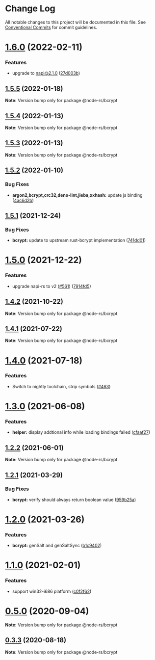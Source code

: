 # Change Log

All notable changes to this project will be documented in this file.
See [Conventional Commits](https://conventionalcommits.org) for commit guidelines.

# [1.6.0](https://github.com/napi-rs/node-rs/compare/@node-rs/bcrypt@1.5.5...@node-rs/bcrypt@1.6.0) (2022-02-11)

### Features

- upgrade to napi@2.1.0 ([27d003b](https://github.com/napi-rs/node-rs/commit/27d003b28919ff5f499abe1d4bbd77cc5afb930d))

## [1.5.5](https://github.com/napi-rs/node-rs/compare/@node-rs/bcrypt@1.5.4...@node-rs/bcrypt@1.5.5) (2022-01-18)

**Note:** Version bump only for package @node-rs/bcrypt

## [1.5.4](https://github.com/napi-rs/node-rs/compare/@node-rs/bcrypt@1.5.3...@node-rs/bcrypt@1.5.4) (2022-01-13)

**Note:** Version bump only for package @node-rs/bcrypt

## [1.5.3](https://github.com/napi-rs/node-rs/compare/@node-rs/bcrypt@1.5.2...@node-rs/bcrypt@1.5.3) (2022-01-13)

**Note:** Version bump only for package @node-rs/bcrypt

## [1.5.2](https://github.com/napi-rs/node-rs/compare/@node-rs/bcrypt@1.5.1...@node-rs/bcrypt@1.5.2) (2022-01-10)

### Bug Fixes

- **argon2,bcrypt,crc32,deno-lint,jieba,xxhash:** update js binding ([4ac6d2b](https://github.com/napi-rs/node-rs/commit/4ac6d2b9e9072a63216d05b47c92d3725b5b36f4))

## [1.5.1](https://github.com/napi-rs/node-rs/compare/@node-rs/bcrypt@1.5.0...@node-rs/bcrypt@1.5.1) (2021-12-24)

### Bug Fixes

- **bcrypt:** update to upstream rust-bcrypt implementation ([741dd01](https://github.com/napi-rs/node-rs/commit/741dd013448172fb14782738e052cf26869753de))

# [1.5.0](https://github.com/napi-rs/node-rs/compare/@node-rs/bcrypt@1.4.2...@node-rs/bcrypt@1.5.0) (2021-12-22)

### Features

- upgrade napi-rs to v2 ([#561](https://github.com/napi-rs/node-rs/issues/561)) ([7914fd5](https://github.com/napi-rs/node-rs/commit/7914fd526b03b0bb22d06cfd18024ae41206040f))

## [1.4.2](https://github.com/napi-rs/node-rs/compare/@node-rs/bcrypt@1.4.1...@node-rs/bcrypt@1.4.2) (2021-10-22)

**Note:** Version bump only for package @node-rs/bcrypt

## [1.4.1](https://github.com/napi-rs/node-rs/compare/@node-rs/bcrypt@1.4.0...@node-rs/bcrypt@1.4.1) (2021-07-22)

**Note:** Version bump only for package @node-rs/bcrypt

# [1.4.0](https://github.com/napi-rs/node-rs/compare/@node-rs/bcrypt@1.3.0...@node-rs/bcrypt@1.4.0) (2021-07-18)

### Features

- Switch to nightly toolchain, strip symbols ([#463](https://github.com/napi-rs/node-rs/pull/463))

# [1.3.0](https://github.com/napi-rs/node-rs/compare/@node-rs/bcrypt@1.2.2...@node-rs/bcrypt@1.3.0) (2021-06-08)

### Features

- **helper:** display addtional info while loading bindings failed ([cfaaf27](https://github.com/napi-rs/node-rs/commit/cfaaf27f17be0f8a8e008892e222b26f2f10fd26))

## [1.2.2](https://github.com/napi-rs/node-rs/compare/@node-rs/bcrypt@1.2.1...@node-rs/bcrypt@1.2.2) (2021-06-01)

**Note:** Version bump only for package @node-rs/bcrypt

## [1.2.1](https://github.com/napi-rs/node-rs/compare/@node-rs/bcrypt@1.2.0...@node-rs/bcrypt@1.2.1) (2021-03-29)

### Bug Fixes

- **bcrypt:** verify should always return boolean value ([959b25a](https://github.com/napi-rs/node-rs/commit/959b25af28832eb1a56065ab3a5415dbf6848cfa))

# [1.2.0](https://github.com/napi-rs/node-rs/compare/@node-rs/bcrypt@1.1.0...@node-rs/bcrypt@1.2.0) (2021-03-26)

### Features

- **bcrypt:** genSalt and genSaltSync ([b1c9402](https://github.com/napi-rs/node-rs/commit/b1c9402260d5ae609d77d4addce42e881f80e80f))

# [1.1.0](https://github.com/napi-rs/node-rs/compare/@node-rs/bcrypt@1.0.0...@node-rs/bcrypt@1.1.0) (2021-02-01)

### Features

- support win32-i686 platform ([c0f2f62](https://github.com/napi-rs/node-rs/commit/c0f2f62adc1fae15263086781e34d78d8eeeaecc))

# [0.5.0](https://github.com/napi-rs/node-rs/compare/@node-rs/bcrypt@0.4.1...@node-rs/bcrypt@0.5.0) (2020-09-04)

**Note:** Version bump only for package @node-rs/bcrypt

## [0.3.3](https://github.com/napi-rs/node-rs/compare/@node-rs/bcrypt@0.3.2...@node-rs/bcrypt@0.3.3) (2020-08-18)

**Note:** Version bump only for package @node-rs/bcrypt
